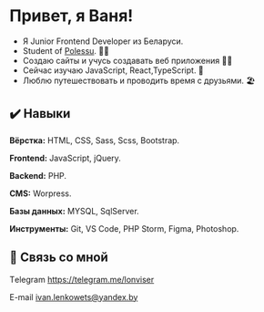 # Привет, я Ваня!
- Я Junior Frontend Developer из Беларуси. 
- Student of [Polessu](https://www.polessu.by/). 👨‍🎓
- Создаю сайты и учусь создавать веб приложения 👨‍💻
- Сейчас изучаю JavaScript, React,TypeScript. 📖
- Люблю путешествовать и проводить время с друзьями. 🏖
  
  
## ✔️ Навыки

**Вёрстка:** HTML, CSS, Sass, Scss, Bootstrap.

**Frontend:** JavaScript, jQuery.

**Backend:** PHP.

**CMS:** Worpress.

**Базы данных:** MYSQL, SqlServer.

**Инструменты:** Git, VS Code, PHP Storm, Figma, Photoshop.

  
## 🔗 Связь со мной

Тelegram https://telegram.me/lonviser

E-mail ivan.lenkowets@yandex.by
